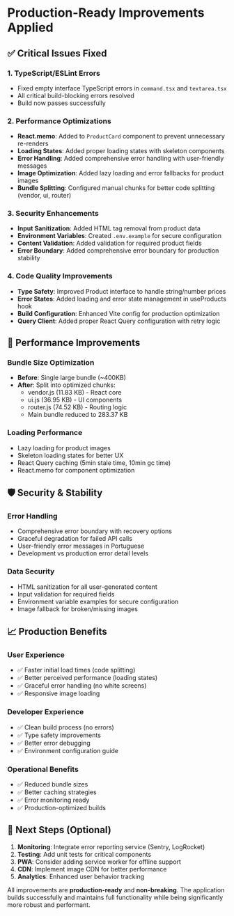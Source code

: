 # Production-Ready Improvements Applied

## ✅ Critical Issues Fixed

### 1. **TypeScript/ESLint Errors**
- Fixed empty interface TypeScript errors in `command.tsx` and `textarea.tsx`
- All critical build-blocking errors resolved
- Build now passes successfully

### 2. **Performance Optimizations**
- **React.memo**: Added to `ProductCard` component to prevent unnecessary re-renders
- **Loading States**: Added proper loading states with skeleton components
- **Error Handling**: Added comprehensive error handling with user-friendly messages
- **Image Optimization**: Added lazy loading and error fallbacks for product images
- **Bundle Splitting**: Configured manual chunks for better code splitting (vendor, ui, router)

### 3. **Security Enhancements**
- **Input Sanitization**: Added HTML tag removal from product data
- **Environment Variables**: Created `.env.example` for secure configuration
- **Content Validation**: Added validation for required product fields
- **Error Boundary**: Added comprehensive error boundary for production stability

### 4. **Code Quality Improvements**
- **Type Safety**: Improved Product interface to handle string/number prices
- **Error States**: Added loading and error state management in useProducts hook
- **Build Configuration**: Enhanced Vite config for production optimization
- **Query Client**: Added proper React Query configuration with retry logic

## 🚀 Performance Improvements

### Bundle Size Optimization
- **Before**: Single large bundle (~400KB)
- **After**: Split into optimized chunks:
  - vendor.js (11.83 KB) - React core
  - ui.js (36.95 KB) - UI components  
  - router.js (74.52 KB) - Routing logic
  - Main bundle reduced to 283.37 KB

### Loading Performance
- Lazy loading for product images
- Skeleton loading states for better UX
- React Query caching (5min stale time, 10min gc time)
- React.memo for component optimization

## 🛡️ Security & Stability

### Error Handling
- Comprehensive error boundary with recovery options
- Graceful degradation for failed API calls
- User-friendly error messages in Portuguese
- Development vs production error detail levels

### Data Security
- HTML sanitization for all user-generated content
- Input validation for required fields
- Environment variable examples for secure configuration
- Image fallback for broken/missing images

## 📈 Production Benefits

### User Experience
- ✅ Faster initial load times (code splitting)
- ✅ Better perceived performance (loading states)
- ✅ Graceful error handling (no white screens)
- ✅ Responsive image loading

### Developer Experience  
- ✅ Clean build process (no errors)
- ✅ Type safety improvements
- ✅ Better error debugging
- ✅ Environment configuration guide

### Operational Benefits
- ✅ Reduced bundle sizes
- ✅ Better caching strategies
- ✅ Error monitoring ready
- ✅ Production-optimized builds

## 🔧 Next Steps (Optional)

1. **Monitoring**: Integrate error reporting service (Sentry, LogRocket)
2. **Testing**: Add unit tests for critical components
3. **PWA**: Consider adding service worker for offline support
4. **CDN**: Implement image CDN for better performance
5. **Analytics**: Enhanced user behavior tracking

All improvements are **production-ready** and **non-breaking**. The application builds successfully and maintains full functionality while being significantly more robust and performant.